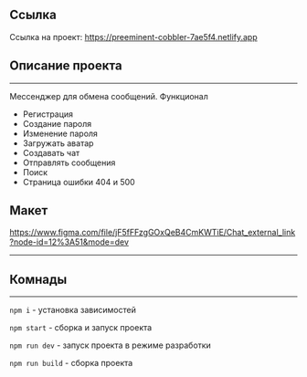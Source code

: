 ## Ссылка

Ссылка на проект: https://preeminent-cobbler-7ae5f4.netlify.app

## Описание проекта

***
Мессенджер для обмена сообщений. Функционал

- Регистрация
- Создание пароля
- Изменение пароля
- Загружать аватар
- Создавать чат
- Отправлять сообщения
- Поиск
- Страница ошибки 404 и 500

## Макет

https://www.figma.com/file/jF5fFFzgGOxQeB4CmKWTiE/Chat_external_link?node-id=12%3A51&mode=dev
***

## Комнады

***
`npm i` - установка зависимостей

`npm start` - сборка и запуск проекта

`npm run dev` - запуск проекта в режиме разработки

`npm run build` - сборка проекта

